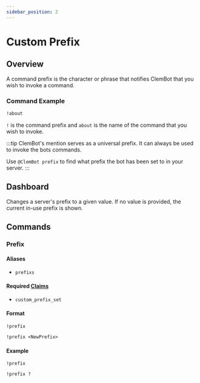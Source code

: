 ```yaml
---
sidebar_position: 2
---
```


# Custom Prefix

## Overview
A command prefix is the character or phrase that notifies ClemBot that you wish to invoke a command.

### Command Example
```txt title="Discord Message"
!about
```
`!` is the command prefix and `about` is the name of the command that you wish to invoke.

:::tip
ClemBot's mention serves as a universal prefix.
It can always be used to invoke the bots commands.

Use `@ClemBot prefix` to find what prefix the bot has been set to in your server.
:::

## Dashboard
Changes a server's prefix to a given value. 
If no value is provided, the current in-use prefix is shown.

## Commands

### Prefix

#### Aliases
* `prefixs`

#### Required [Claims](./Claims.md)
* `custom_prefix_set`

#### Format
```txt title="View the current prefix"
!prefix 
```

```txt title="Change the current prefix"
!prefix <NewPrefix>
```
#### Example
```
!prefix
```

```
!prefix ?
```
